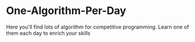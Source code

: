 # One-Algorithm-Per-Day
Here you'll find lots of algorithm for competitive programming. Learn one of them each day to enrich your skills

